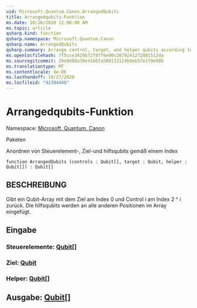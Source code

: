 ```yaml
---
uid: Microsoft.Quantum.Canon.ArrangedQubits
title: Arrangedqubits-Funktion
ms.date: 10/26/2020 12:00:00 AM
ms.topic: article
qsharp.kind: function
qsharp.namespace: Microsoft.Quantum.Canon
qsharp.name: ArrangedQubits
qsharp.summary: Arrange control, target, and helper qubits according to an index
ms.openlocfilehash: 7f5cce3429b72f0ff6e00c2079241272881512da
ms.sourcegitcommit: 29e0d88a30e4166fa580132124b0eb57e1f0e986
ms.translationtype: MT
ms.contentlocale: de-DE
ms.lasthandoff: 10/27/2020
ms.locfileid: "92704498"
---
```

# <a name="arrangedqubits-function"></a>Arrangedqubits-Funktion

Namespace: [Microsoft. Quantum. Canon](xref:Microsoft.Quantum.Canon)

Paketen [](https://nuget.org/packages/)


Anordnen von Steuerelement-, Ziel-und hilfsqubits gemäß einem Index

```qsharp
function ArrangedQubits (controls : Qubit[], target : Qubit, helper : Qubit[]) : Qubit[]
```


## <a name="description"></a>BESCHREIBUNG

Gibt ein Qubit-Array mit dem Ziel am Index 0 und Control i am Index 2 ^ i zurück.  Die hilfsqubits werden an alle anderen Positionen im Array eingefügt.

## <a name="input"></a>Eingabe

### <a name="controls--qubit"></a>Steuerelemente: [Qubit](xref:microsoft.quantum.lang-ref.qubit)[]




### <a name="target--qubit"></a>Ziel: [Qubit](xref:microsoft.quantum.lang-ref.qubit)




### <a name="helper--qubit"></a>Helper: [Qubit](xref:microsoft.quantum.lang-ref.qubit)[]





## <a name="output--qubit"></a>Ausgabe: [Qubit](xref:microsoft.quantum.lang-ref.qubit)[]

